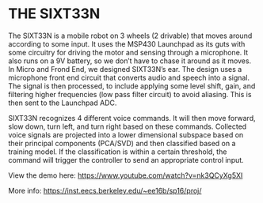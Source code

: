# THE SIXT33N

The SIXT33N is a mobile robot on 3 wheels (2 drivable) that moves around according to some input. It uses the MSP430 Launchpad as its guts with some circuitry for driving the motor and sensing through a microphone. It also runs on a 9V battery, so we don’t have to chase it around as it moves. In Micro and Frond End, we designed SIXT33N’s ear. The design uses a microphone front end circuit that converts audio and speech into a signal. The signal is then processed, to include applying some level shift, gain, and filtering higher frequencies (low pass filter circuit) to avoid aliasing. This is then sent to the Launchpad ADC.

SIXT33N recognizes 4 different voice commands. It will then move forward, slow down, turn left, and turn right based on these commands. Collected voice signals are projected into a lower dimensional subspace based on their principal components (PCA/SVD) and then classified based on a training model. If the classification is within a certain threshold, the command will trigger the controller to send an appropriate control input.

View the demo here: https://www.youtube.com/watch?v=nk3QCyXg5XI

More info: https://inst.eecs.berkeley.edu/~ee16b/sp16/proj/
